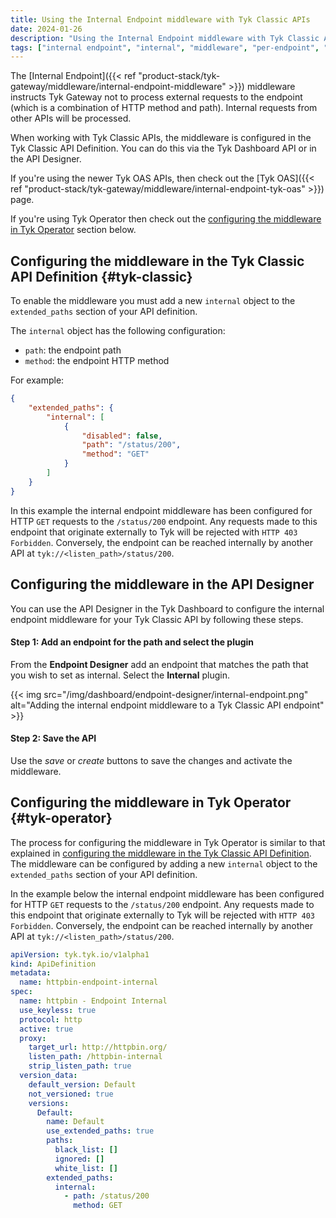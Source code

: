 ```yaml
---
title: Using the Internal Endpoint middleware with Tyk Classic APIs
date: 2024-01-26
description: "Using the Internal Endpoint middleware with Tyk Classic APIs"
tags: ["internal endpoint", "internal", "middleware", "per-endpoint", "Tyk Classic"]
---
```


The [Internal Endpoint]({{< ref "product-stack/tyk-gateway/middleware/internal-endpoint-middleware" >}}) middleware instructs Tyk Gateway not to process external requests to the endpoint (which is a combination of HTTP method and path). Internal requests from other APIs will be processed.

When working with Tyk Classic APIs, the middleware is configured in the Tyk Classic API Definition. You can do this via the Tyk Dashboard API or in the API Designer.

If you're using the newer Tyk OAS APIs, then check out the [Tyk OAS]({{< ref "product-stack/tyk-gateway/middleware/internal-endpoint-tyk-oas" >}}) page.

If you're using Tyk Operator then check out the [configuring the middleware in Tyk Operator](#tyk-operator) section below.

## Configuring the middleware in the Tyk Classic API Definition {#tyk-classic}

To enable the middleware you must add a new `internal` object to the `extended_paths` section of your API definition.

The `internal` object has the following configuration:

- `path`: the endpoint path
- `method`: the endpoint HTTP method

For example:

```.json {linenos=true, linenostart=1}
{
    "extended_paths": {
        "internal": [
            {
                "disabled": false,
                "path": "/status/200",
                "method": "GET"
            }
        ]
    }
}
```

In this example the internal endpoint middleware has been configured for HTTP `GET` requests to the `/status/200` endpoint. Any requests made to this endpoint that originate externally to Tyk will be rejected with `HTTP 403 Forbidden`. Conversely, the endpoint can be reached internally by another API at `tyk://<listen_path>/status/200`.

## Configuring the middleware in the API Designer

You can use the API Designer in the Tyk Dashboard to configure the internal endpoint middleware for your Tyk Classic API by following these steps.

#### Step 1: Add an endpoint for the path and select the plugin

From the **Endpoint Designer** add an endpoint that matches the path that you wish to set as internal. Select the **Internal** plugin.

{{< img src="/img/dashboard/endpoint-designer/internal-endpoint.png" alt="Adding the internal endpoint middleware to a Tyk Classic API endpoint" >}}

#### Step 2: Save the API

Use the _save_ or _create_ buttons to save the changes and activate the middleware.

## Configuring the middleware in Tyk Operator {#tyk-operator}

The process for configuring the middleware in Tyk Operator is similar to that explained in [configuring the middleware in the Tyk Classic API Definition](#tyk-classic). The middleware can be configured by adding a new `internal` object to the `extended_paths` section of your API definition.

In the example below the internal endpoint middleware has been configured for HTTP `GET` requests to the `/status/200` endpoint. Any requests made to this endpoint that originate externally to Tyk will be rejected with `HTTP 403 Forbidden`. Conversely, the endpoint can be reached internally by another API at `tyk://<listen_path>/status/200`.

```yaml {linenos=true, linenostart=1, hl_lines=["26-28"]}
apiVersion: tyk.tyk.io/v1alpha1
kind: ApiDefinition
metadata:
  name: httpbin-endpoint-internal
spec:
  name: httpbin - Endpoint Internal
  use_keyless: true
  protocol: http
  active: true
  proxy:
    target_url: http://httpbin.org/
    listen_path: /httpbin-internal
    strip_listen_path: true
  version_data:
    default_version: Default
    not_versioned: true
    versions:
      Default:
        name: Default
        use_extended_paths: true
        paths:
          black_list: []
          ignored: []
          white_list: []
        extended_paths:
          internal:
            - path: /status/200
              method: GET
```
